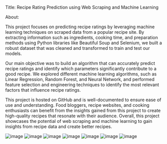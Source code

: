 Title: Recipe Rating Prediction using Web Scraping and Machine Learning

About:

This project focuses on predicting recipe ratings by leveraging machine learning techniques on scraped data from a popular recipe site. By extracting information such as ingredients, cooking time, and preparation methods using Python libraries like Beautiful Soup and Selenium, we built a robust dataset that was cleaned and transformed to train and test our models.

Our main objective was to build an algorithm that can accurately predict recipe ratings and identify which parameters significantly contribute to a good recipe. We explored different machine learning algorithms, such as Linear Regression, Random Forest, and Neural Network, and performed feature selection and engineering techniques to identify the most relevant factors that influence recipe ratings.

This project is hosted on GitHub and is well-documented to ensure ease of use and understanding. Food bloggers, recipe websites, and cooking enthusiasts can benefit from the insights gained from this project to create high-quality recipes that resonate with their audience. Overall, this project showcases the potential of web scraping and machine learning to gain insights from recipe data and create better recipes.

![image](https://github.com/DanielShapi4a/Data-Science-Recipe-Project/assets/116350669/0da056f9-c3af-49a1-89e0-8ad9c029ad97)
![image](https://github.com/DanielShapi4a/Data-Science-Recipe-Project/assets/116350669/5d6e33a2-7627-4b27-890c-bcefa425d319)
![image](https://github.com/DanielShapi4a/Data-Science-Recipe-Project/assets/116350669/51abd434-b70a-4ce4-9d04-2d284204b94b)
![image](https://github.com/DanielShapi4a/Data-Science-Recipe-Project/assets/116350669/8793c262-0f66-4aff-a47b-742ce1462904)
![image](https://github.com/DanielShapi4a/Data-Science-Recipe-Project/assets/116350669/4bed6c17-3a8a-4145-b46f-ee87f47bf0ca)
![image](https://github.com/DanielShapi4a/Data-Science-Recipe-Project/assets/116350669/dc48b34a-9d58-4a69-b4b2-beda9c33ba7a)
![image](https://github.com/DanielShapi4a/Data-Science-Recipe-Project/assets/116350669/966aa310-e5f3-45dd-9169-5b6999c2c0df)
